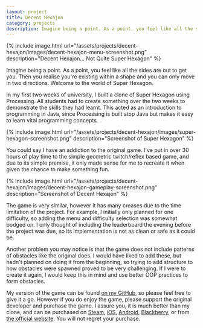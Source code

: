```yaml
---
layout: project
title: Decent Hexajon
category: projects
description: Imagine being a point. As a point, you feel like all the sides are out to get you. Then you realise you're existing within a shape and you can only move in two directions. Welcome to the world of Super Hexagon.
---
```


{% include image.html url="/assets/projects/decent-hexajon/images/decent-hexajon-menu-screenshot.png" description="Decent Hexajon... Not Quite Super Hexagon" %}

Imagine being a point. As a point, you feel like all the sides are out to get you. Then you realise you're existing within a shape and you can only move in two directions. Welcome to the world of Super Hexagon.

In my first two weeks of university, I built a clone of Super Hexagon using Processing. All students had to create something over the two weeks to demonstrate the skills they had learnt. This acted as an introduction to programming in Java, since Processing is built atop Java but makes it easy to learn vital programming concepts.

{% include image.html url="/assets/projects/decent-hexajon/images/super-hexagon-screenshot.png" description="Screenshot of Super Hexagon" %}

You could say I have an addiction to the original game. I've put in over 30 hours of play time to the simple geometric twitch/reflex based game, and due to its simple premise, it only made sense for me to recreate it when given the chance to make something fun.

{% include image.html url="/assets/projects/decent-hexajon/images/decent-hexajon-gameplay-screenshot.png" description="Screenshot of Decent Hexajon" %}

The game is very similar, however it has many creases due to the time limitation of the project. For example, I initially only planned for one difficulty, so adding the menu and difficulty selection was somewhat bodged on. I only thought of including the leaderboard the evening before the project was due, so its implementation is not as clean or safe as it could be. 

Another problem you may notice is that the game does not include patterns of obstacles like the original does. I would have liked to add these, but hadn't planned on doing it from the beginning, so trying to add structure to how obstacles were spawned proved to be very challenging. If I were to create it again, I would keep this in mind and use better OOP practices to form obstacles.

My version of the game can be found [on my GitHub](https://github.com/Jmorjsm/Decent-Hexajon), so please feel free to give it a go. However if you do enjoy the game, please support the original developer and purchase the game. I assure you, it is much better than my clone, and can be purchased on [Steam](http://store.steampowered.com/app/221640/), [iOS](http://itunes.apple.com/us/app/super-hexagon/id549027629?ls=1&mt=8), [Android](https://play.google.com/store/apps/details?id=com.distractionware.superhexagon), [Blackberry](http://appworld.blackberry.com/webstore/content/22507872/), or from [the official website](http://superhexagon.com/).
You will not regret your purchase.
